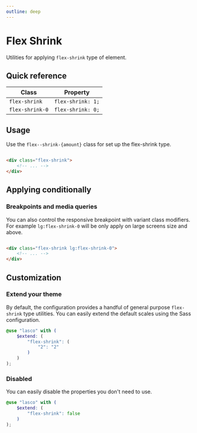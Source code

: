 ```yaml
---
outline: deep
---
```


# Flex Shrink

Utilities for applying `flex-shrink` type of element.

## Quick reference

| Class           | Property          |
|-----------------|-------------------|
| `flex-shrink`   | `flex-shrink: 1;` |
| `flex-shrink-0` | `flex-shrink: 0;` |

## Usage

Use the `flex--shrink-{amount}` class for set up the flex-shrink type.

```html

<div class="flex-shrink">
    <!-- ... -->
</div>
```

## Applying conditionally

### Breakpoints and media queries

You can also control the responsive breakpoint with variant class modifiers. For example `lg:flex-shrink-0` will be only
apply on large screens size and above.

```html

<div class="flex-shrink lg:flex-shrink-0">
    <!-- ... -->
</div>
```

## Customization

### Extend your theme

By default, the configuration provides a handful of general purpose `flex-shrink` type utilities. You can easily extend
the default scales using the Sass configuration.

```scss
@use "lasco" with (
    $extend: (
        "flex-shrink": (
            "2": "2"
        )
    )
);
```

### Disabled

You can easily disable the properties you don't need to use.

```scss
@use "lasco" with (
    $extend: (
        "flex-shrink": false
    )
);
```
